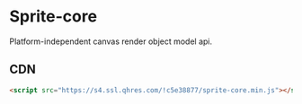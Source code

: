 # Sprite-core

Platform-independent canvas render object model api.

## CDN

```html
<script src="https://s4.ssl.qhres.com/!c5e38877/sprite-core.min.js"></script>
```
